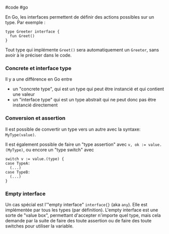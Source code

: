 #code #go

En Go, les interfaces permettent de définir des actions possibles sur un type. Par exemple :

```
type Greeter interface {
  fun Greet()
}
```

Tout type qui implémente `Greet()` sera automatiquement un `Greeter`, sans avoir à le préciser dans le code.

### Concrete et interface type
Il y a une différence en Go entre 
- un "concrete type", qui est un type qui peut être instancié et qui contient une valeur
- un "interface type" qui est un type abstrait qui ne peut donc pas être instancié directement

### Conversion et assertion 
Il est possible de convertir un type vers un autre avec la syntaxe: `MyType(value)`. 

Il est également possible de faire un "type assertion" avec `v, ok := value.(MyType)`, ou encore un "type switch" avec

```
switch v := value.(type) {
case TypeA:
  (...)
case TypeB:
  (...)
}
```

### Empty interface
Un cas spécial est l'"empty interface" `interface{}` (aka `any`). Elle est implémentée par tous les types (par définition). L'empty interface est une sorte de "value box", permettant d'accepter n'importe quel type, mais cela demande par la suite de faire des toute assertion ou de faire des toute switches pour utiliser la variable.